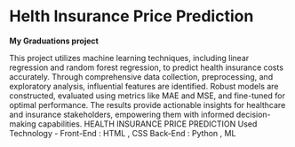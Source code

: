# Helth Insurance Price Prediction
**My Graduations project**

This project utilizes machine learning techniques, including linear
regression and random forest regression, to predict health insurance
costs accurately. Through comprehensive data collection,
preprocessing, and exploratory analysis, influential features are
identified. Robust models are constructed, evaluated using metrics like
MAE and MSE, and fine-tuned for optimal performance. The results
provide actionable insights for healthcare and insurance stakeholders,
empowering them with informed decision-making capabilities.
HEALTH INSURANCE PRICE PREDICTION
Used Technology -
Front-End : HTML , CSS Back-End : Python , ML
